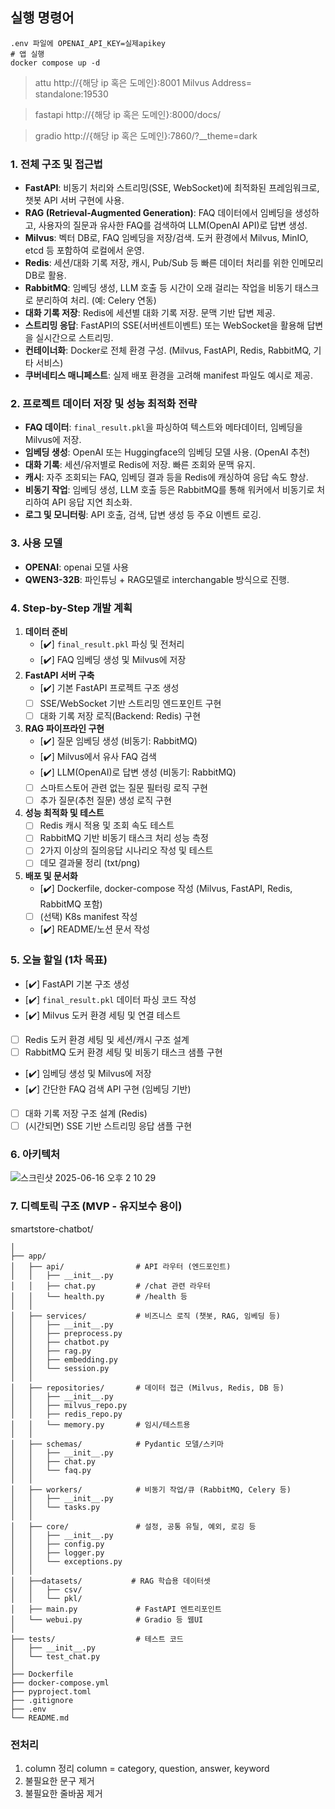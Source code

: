 ## 실행 명령어

```
.env 파일에 OPENAI_API_KEY=실제apikey
# 앱 실행
docker compose up -d
```
> attu
http://{해당 ip 혹은 도메인}:8001
Milvus Address= standalone:19530

> fastapi
http://{해당 ip 혹은 도메인}:8000/docs/

> gradio
http://{해당 ip 혹은 도메인}:7860/?__theme=dark


### 1. 전체 구조 및 접근법
- **FastAPI**: 비동기 처리와 스트리밍(SSE, WebSocket)에 최적화된 프레임워크로, 챗봇 API 서버 구현에 사용.
- **RAG (Retrieval-Augmented Generation)**: FAQ 데이터에서 임베딩을 생성하고, 사용자의 질문과 유사한 FAQ를 검색하여 LLM(OpenAI API)로 답변 생성.
- **Milvus**: 벡터 DB로, FAQ 임베딩을 저장/검색. 도커 환경에서 Milvus, MinIO, etcd 등 포함하여 로컬에서 운영.
- **Redis**: 세션/대화 기록 저장, 캐시, Pub/Sub 등 빠른 데이터 처리를 위한 인메모리 DB로 활용.
- **RabbitMQ**: 임베딩 생성, LLM 호출 등 시간이 오래 걸리는 작업을 비동기 태스크로 분리하여 처리. (예: Celery 연동)
- **대화 기록 저장**: Redis에 세션별 대화 기록 저장. 문맥 기반 답변 제공.
- **스트리밍 응답**: FastAPI의 SSE(서버센트이벤트) 또는 WebSocket을 활용해 답변을 실시간으로 스트리밍.
- **컨테이너화**: Docker로 전체 환경 구성. (Milvus, FastAPI, Redis, RabbitMQ, 기타 서비스)
- **쿠버네티스 매니페스트**: 실제 배포 환경을 고려해 manifest 파일도 예시로 제공.

### 2. 프로젝트 데이터 저장 및 성능 최적화 전략
- **FAQ 데이터**: `final_result.pkl`을 파싱하여 텍스트와 메타데이터, 임베딩을 Milvus에 저장.
- **임베딩 생성**: OpenAI 또는 Huggingface의 임베딩 모델 사용. (OpenAI 추천)
- **대화 기록**: 세션/유저별로 Redis에 저장. 빠른 조회와 문맥 유지.
- **캐시**: 자주 조회되는 FAQ, 임베딩 결과 등을 Redis에 캐싱하여 응답 속도 향상.
- **비동기 작업**: 임베딩 생성, LLM 호출 등은 RabbitMQ를 통해 워커에서 비동기로 처리하여 API 응답 지연 최소화.
- **로그 및 모니터링**: API 호출, 검색, 답변 생성 등 주요 이벤트 로깅.

### 3. 사용 모델
- **OPENAI**: openai 모델 사용
- **QWEN3-32B**: 파인튜닝 + RAG모델로 interchangable 방식으로 진행.

### 4. Step-by-Step 개발 계획
1. **데이터 준비**
    - [✔️] `final_result.pkl` 파싱 및 전처리
    - [✔️] FAQ 임베딩 생성 및 Milvus에 저장
2. **FastAPI 서버 구축**
    - [✔️] 기본 FastAPI 프로젝트 구조 생성
    - [ ] SSE/WebSocket 기반 스트리밍 엔드포인트 구현
    - [ ] 대화 기록 저장 로직(Backend: Redis) 구현
3. **RAG 파이프라인 구현**
    - [✔️] 질문 임베딩 생성 (비동기: RabbitMQ)
    - [✔️] Milvus에서 유사 FAQ 검색
    - [✔️] LLM(OpenAI)로 답변 생성 (비동기: RabbitMQ)
    - [ ] 스마트스토어 관련 없는 질문 필터링 로직 구현
    - [ ] 추가 질문(추천 질문) 생성 로직 구현
4. **성능 최적화 및 테스트**
    - [ ] Redis 캐시 적용 및 조회 속도 테스트
    - [ ] RabbitMQ 기반 비동기 태스크 처리 성능 측정
    - [ ] 2가지 이상의 질의응답 시나리오 작성 및 테스트
    - [ ] 데모 결과물 정리 (txt/png)
5. **배포 및 문서화**
    - [✔️] Dockerfile, docker-compose 작성 (Milvus, FastAPI, Redis, RabbitMQ 포함)
    - [ ] (선택) K8s manifest 작성
    - [✔️] README/노션 문서 작성

### 5. 오늘 할일 (1차 목표)
- [✔️] FastAPI 기본 구조 생성
- [✔️] `final_result.pkl` 데이터 파싱 코드 작성
- [✔️] Milvus 도커 환경 세팅 및 연결 테스트
- [ ] Redis 도커 환경 세팅 및 세션/캐시 구조 설계
- [ ] RabbitMQ 도커 환경 세팅 및 비동기 태스크 샘플 구현
- [✔️] 임베딩 생성 및 Milvus에 저장
- [✔️] 간단한 FAQ 검색 API 구현 (임베딩 기반)
- [ ] 대화 기록 저장 구조 설계 (Redis)
- [ ] (시간되면) SSE 기반 스트리밍 응답 샘플 구현

### 6. 아키텍처


![스크린샷 2025-06-16 오후 2 10 29](https://github.com/user-attachments/assets/8feca44a-3a1c-4b7a-8007-0a70bc3bc5e9)



### 7. 디렉토릭 구조 (MVP - 유지보수 용이)

smartstore-chatbot/
```
│
├── app/
│   ├── api/                # API 라우터 (엔드포인트)
│   │   ├── __init__.py
│   │   ├── chat.py         # /chat 관련 라우터
│   │   └── health.py       # /health 등
│   │
│   ├── services/           # 비즈니스 로직 (챗봇, RAG, 임베딩 등)
│   │   ├── __init__.py
│   │   ├── preprocess.py
│   │   ├── chatbot.py
│   │   ├── rag.py
│   │   ├── embedding.py
│   │   └── session.py
│   │
│   ├── repositories/       # 데이터 접근 (Milvus, Redis, DB 등)
│   │   ├── __init__.py
│   │   ├── milvus_repo.py
│   │   ├── redis_repo.py
│   │   └── memory.py       # 임시/테스트용
│   │
│   ├── schemas/            # Pydantic 모델/스키마
│   │   ├── __init__.py
│   │   ├── chat.py
│   │   └── faq.py
│   │
│   ├── workers/            # 비동기 작업/큐 (RabbitMQ, Celery 등)
│   │   ├── __init__.py
│   │   └── tasks.py
│   │
│   ├── core/               # 설정, 공통 유틸, 예외, 로깅 등
│   │   ├── __init__.py
│   │   ├── config.py
│   │   ├── logger.py
│   │   └── exceptions.py
│   │ 
│   ├──datasets/           # RAG 학습용 데이터셋
│   │   ├── csv/
│   │   └── pkl/
│   ├── main.py             # FastAPI 엔트리포인트
│   └── webui.py            # Gradio 등 웹UI
│
├── tests/                  # 테스트 코드
│   ├── __init__.py
│   └── test_chat.py
│
├── Dockerfile
├── docker-compose.yml
├── pyproject.toml
├── .gitignore
├── .env
└── README.md

```
           
### 전처리

1. column 정리
column = category, question, answer, keyword
2. 불필요한 문구 제거
3. 불필요한 줄바꿈 제거